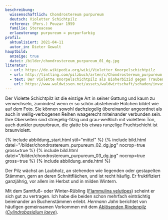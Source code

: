 ```yaml
---
beschreibung:
  wissenschaftlich: Chondrostereum purpureum
  deutsch: Violetter Schichtpilz
  referenz: (Pers.) Pouzar 1959
  familie: Stereaceae
  erlaeuterung: purpureum = purpurfarbig
profil:
  aktualisiert: 2021-04-11
  autor_in: Dieter Gewalt
hauptbild:
  anzeige: true
  datei: /bilder/chondrostereum_purpureum_01_dg.jpg
literatur:
  - url: https://de.wikipedia.org/wiki/Violetter_Knorpelschichtpilz
  - url: http://tintling.com/pilzbuch/arten/c/Chondrostereum_purpureum.html
  - text: Der Violette Knorpelschichtpilz als Bioherbizid gegen Traubenkirsche
    url: https://www.waldwissen.net/assets/waldwirtschaft/schaden/invasive/lfe_waldschutz_traubenkirsche/download/Der_Violette_Knorpelschichtpilz_als__Bioherbizid__gegen_die_Spatbluhende_Traubenkirsche.pdf
---
```

Der Violette Schichtpilz ist die einzige Art in seiner Gattung und kaum zu verwechseln, zumindest wenn er so schön abstehende Hütchen bildet wie auf dem Foto. Sie können sowohl dachziegelig übereinander angeordnet als auch in wellig-verbogenen Reihen waagerecht miteinander verbunden sein. Ihre Oberseiten sind striegelig-filzig und grau-weißlich mit violettem Ton, auch dunkler purpurbraun, die glatte bis etwas runzelige Fruchtschicht ist braunviolett.

{% include abbildung_start.html stil="mittel" %}
{% include bild.html datei="/bilder/chondrostereum_purpureum_02_dg.jpg" nocrop=true gross=true %}
{% include bild.html datei="/bilder/chondrostereum_purpureum_03_dg.jpg" nocrop=true gross=true %}
{% include abbildung_ende.html %}

Der Pilz wächst an Laubholz, an stehenden wie liegenden oder gestapelten Stämmen, gern an deren Schnittflächen, und ist recht häufig. Er fruktifiziert ganzjährig, vor allem im Herbst und in milden Wintern.

Mit dem Samtfuß- oder Winter-Rübling ([Flammulina velutipes](/pilze/flammulina-velutipes-samtfußrübling)) scheint er sich gut zu vertragen. Ich habe die beiden schon mehrfach einträchtig beieinander an Buchenstämmen erlebt. *Hermann Jahn* berichtet von häufigen gemeinsamen Vorkommen mit dem [Ablösenden Rindenpilz (*Cylindrobasidium laeve*)](/pilze/cylindrobasidium-laeve-ablösender-rindenpilz).